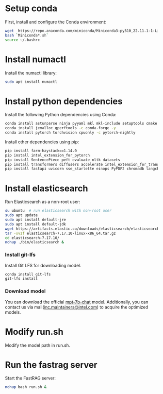 # Setup conda

First, install and configure the Conda environment:

```bash
wget  https://repo.anaconda.com/miniconda/Miniconda3-py310_22.11.1-1-Linux-x86_64.sh
bash `Miniconda*.sh`
source ~/.bashrc
```

# Install numactl

Install the numactl library:

```bash
sudo apt install numactl
```

# Install python dependencies

Install the following Python dependencies using Conda:

```bash
conda install astunparse ninja pyyaml mkl mkl-include setuptools cmake cffi typing_extensions future six requests dataclasses -y
conda install jemalloc gperftools -c conda-forge -y
conda install pytorch torchvision cpuonly -c pytorch-nightly
```

Install other dependencies using pip:

```bash
pip install farm-haystack==1.14.0
pip install intel_extension_for_pytorch
pip install SentencePiece peft evaluate nltk datasets
pip install transformers diffusers accelerate intel_extension_for_transformers
pip install fastapi uvicorn sse_starlette einops PyPDF2 chromadb langchain openpyxl InstructorEmbedding
```

# Install elasticsearch

Run Elasticsearch as a non-root user:

```bash
su ubuntu  # run elasticsearch with non-root user
sudo apt update
sudo apt install default-jre
sudo apt install default-jdk
wget https://artifacts.elastic.co/downloads/elasticsearch/elasticsearch-7.17.10-linux-x86_64.tar.gz
tar -xvzf elasticsearch-7.17.10-linux-x86_64.tar.gz
cd elasticsearch-7.17.10/
nohup ./bin/elasticsearch &
```

### Install git-lfs

Install Git LFS for downloading model.

```bash
conda install git-lfs
git-lfs install
```

### Download model
You can download the official [mpt-7b-chat](https://huggingface.co/mosaicml/mpt-7b-chat) model. Additionally, you can contact us via mail(inc.maintainers@intel.com) to acquire the optimized models.

# Modify run.sh
Modify the model path in run.sh.

# Run the fastrag server

Start the FastRAG server:

```bash
nohup bash run.sh &
```

